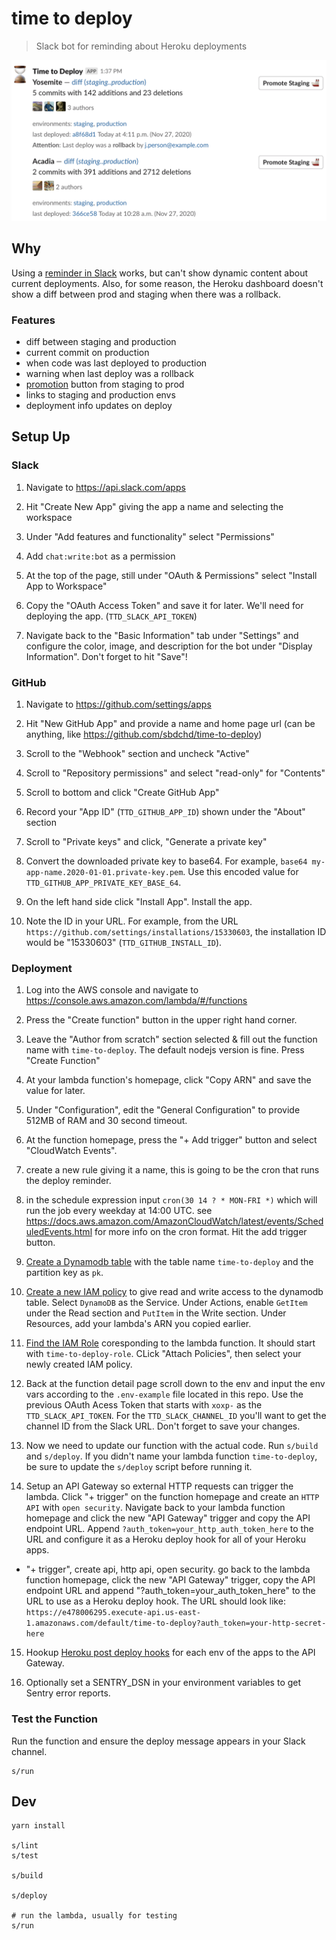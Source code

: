# time to deploy

> Slack bot for reminding about Heroku deployments

<img alt="slack example message" width="600" src="./docs/example-message.png" />

## Why

Using a [reminder in Slack](https://slack.com/help/articles/208423427-Set-a-reminder)
works, but can't show dynamic content about current deployments. Also, for
some reason, the Heroku dashboard doesn't show a diff between prod and
staging when there was a rollback.

### Features

- diff between staging and production
- current commit on production
- when code was last deployed to production
- warning when last deploy was a rollback
- [promotion](https://devcenter.heroku.com/articles/pipelines#promoting) button from staging to prod
- links to staging and production envs
- deployment info updates on deploy

## Setup Up

### Slack

1. Navigate to <https://api.slack.com/apps>

2. Hit "Create New App" giving the app a name and selecting the workspace

3. Under "Add features and functionality" select "Permissions"

4. Add `chat:write:bot` as a permission

5. At the top of the page, still under "OAuth & Permissions" select "Install App to Workspace"

6. Copy the "OAuth Access Token" and save it for later. We'll need for deploying the app. (`TTD_SLACK_API_TOKEN`)

7. Navigate back to the "Basic Information" tab under "Settings" and
   configure the color, image, and description for the bot under "Display
   Information". Don't forget to hit "Save"!

### GitHub

1. Navigate to <https://github.com/settings/apps>

2. Hit "New GitHub App" and provide a name and home page url (can be anything, like <https://github.com/sbdchd/time-to-deploy>)

3. Scroll to the "Webhook" section and uncheck "Active"

4. Scroll to "Repository permissions" and select "read-only" for "Contents"

5. Scroll to bottom and click "Create GitHub App"

6. Record your "App ID" (`TTD_GITHUB_APP_ID`) shown under the "About" section

7. Scroll to "Private keys" and click, "Generate a private key"

8. Convert the downloaded private key to base64. For example, `base64 my-app-name.2020-01-01.private-key.pem`. Use this encoded value for `TTD_GITHUB_APP_PRIVATE_KEY_BASE_64`.

9. On the left hand side click "Install App". Install the app.

10. Note the ID in your URL. For example, from the URL `https://github.com/settings/installations/15330603`, the installation ID would be "15330603" (`TTD_GITHUB_INSTALL_ID`).

### Deployment

1. Log into the AWS console and navigate to <https://console.aws.amazon.com/lambda/#/functions>

2. Press the "Create function" button in the upper right hand corner.

3. Leave the "Author from scratch" section selected & fill out the function
   name with `time-to-deploy`. The default nodejs version is fine. Press "Create Function"

4. At your lambda function's homepage, click "Copy ARN" and save the value for later.

5. Under "Configuration", edit the "General Configuration" to provide 512MB of RAM and 30 second timeout.

6. At the function homepage, press the "+ Add trigger" button and select "CloudWatch Events".

7. create a new rule giving it a name, this is going to be the cron that runs the deploy reminder.

8. in the schedule expression input `cron(30 14 ? * MON-FRI *)` which will run the job
   every weekday at 14:00 UTC. see
   <https://docs.aws.amazon.com/AmazonCloudWatch/latest/events/ScheduledEvents.html>
   for more info on the cron format. Hit the add trigger button.

9. [Create a Dynamodb table](https://console.aws.amazon.com/dynamodbv2/home#create-table) with the table name `time-to-deploy` and the partition key as `pk`.

10. [Create a new IAM policy](https://console.aws.amazon.com/iam/home#/policies$new?step=edit) to give read and write access to the dynamodb table. Select `DynamoDB` as the Service. Under Actions, enable `GetItem` under the Read section and `PutItem` in the Write section. Under Resources, add your lambda's ARN you copied earlier.

11. [Find the IAM Role](https://console.aws.amazon.com/iamv2/home#/roles) coresponding to the lambda function. It should start with `time-to-deploy-role`. CLick "Attach Policies", then select your newly created IAM policy.

12. Back at the function detail page scroll down to the env and input the env
   vars according to the `.env-example` file located in this repo. Use the
   previous OAuth Acess Token that starts with `xoxp-` as the
   `TTD_SLACK_API_TOKEN`. For the `TTD_SLACK_CHANNEL_ID` you'll want to get the
   channel ID from the Slack URL. Don't forget to save your changes.

13. Now we need to update our function with the actual code. Run `s/build` and
   `s/deploy`. If you didn't name your lambda function `time-to-deploy`, be
   sure to update the `s/deploy` script before running it.

14. Setup an API Gateway so external HTTP requests can trigger the lambda. Click "+ trigger" on the function homepage and create an `HTTP API` with `open security`. Navigate back to your lambda function homepage and click the new "API Gateway" trigger and copy the API endpoint URL. Append `?auth_token=your_http_auth_token_here` to the URL and configure it as a Heroku deploy hook for all of your Heroku apps.

- "+ trigger", create api, http api, open security. go back to the lambda function homepage, click the new "API Gateway" trigger, copy the API endpoint URL and append "?auth_token=your_auth_token_here" to the URL to use as a Heroku deploy hook. The URL should look like: `https://e478006295.execute-api.us-east-1.amazonaws.com/default/time-to-deploy?auth_token=your-http-secret-here`

15. Hookup [Heroku post deploy
    hooks](https://devcenter.heroku.com/articles/deploy-hooks#http-post-hook)
    for each env of the apps to the API Gateway.

16. Optionally set a SENTRY_DSN in your environment variables to get Sentry error reports.

### Test the Function

Run the function and ensure the deploy message appears in your Slack channel.

```shell
s/run
```

## Dev

```shell
yarn install

s/lint
s/test

s/build

s/deploy

# run the lambda, usually for testing
s/run
```
